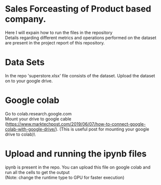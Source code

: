 # Sales Forceasting of Product based company. 

Here I will expain how to run the files in the repository \
Details regarding different metrics and operations performed on the dataset are present in the project report of this repository.

# Data Sets

In the repo 'superstore.xlsx' file consists of the dataset. 
Upload the dataset on to your google drive.

#  Google colab

Go to colab.research.google.com \
Mount your drive to google cable (https://www.marktechpost.com/2019/06/07/how-to-connect-google-colab-with-google-drive/). (This is useful post for mounting your google drive to colab)\

# Upload and running the ipynb files

ipynb is present in the repo. You can upload this file on google colab and run all the cells to get the output\
(Note: change the runtime type to GPU for faster execution)


